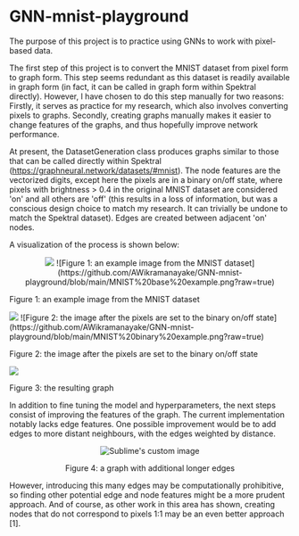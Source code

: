 # GNN-mnist-playground

The purpose of this project is to practice using GNNs to work with pixel-based data.

The first step of this project is to convert the MNIST dataset from pixel form to graph form. This step seems redundant as this dataset is readily available in graph form (in fact, it can be called in graph form within Spektral directly). However, I have chosen to do this step manually for two reasons: Firstly, it serves as practice for my research, which also involves converting pixels to graphs. Secondly, creating graphs manually makes it easier to change features of the graphs, and thus hopefully improve network performance.

At present, the DatasetGeneration class produces graphs similar to those that can be called directly within Spektral (https://graphneural.network/datasets/#mnist). The node features are the vectorized digits, except here the pixels are in a binary on/off state, where pixels with brightness > 0.4 in the original MNIST dataset are considered 'on' and all others are 'off' (this results in a loss of information, but was a conscious design choice to match my research. It can trivially be undone to match the Spektral dataset). Edges are created between adjacent 'on' nodes.

A visualization of the process is shown below:

<p align="center">
<img src="GNN-mnist-playground/blob/main/MNIST%20base%20example.png?raw=true"/>
![Figure 1: an example image from the MNIST dataset](https://github.com/AWikramanayake/GNN-mnist-playground/blob/main/MNIST%20base%20example.png?raw=true)


Figure 1: an example image from the MNIST dataset

<img src="https://github.com/AWikramanayake/GNN-mnist-playground/blob/main/MNIST%20binary%20example.png?raw=true" />
![Figure 2: the image after the pixels are set to the binary on/off state](https://github.com/AWikramanayake/GNN-mnist-playground/blob/main/MNIST%20binary%20example.png?raw=true)


Figure 2: the image after the pixels are set to the binary on/off state

  
<img src="https://github.com/AWikramanayake/GNN-mnist-playground/blob/main/MNIST%20graph%20example.png?raw=true)" />


Figure 3: the resulting graph</p>

In addition to fine tuning the model and hyperparameters, the next steps consist of improving the features of the graph.
The current implementation notably lacks edge features.
One possible improvement would be to add edges to more distant neighbours, with the edges weighted by distance.

<p align="center">
<img src="https://github.com/AWikramanayake/GNN-mnist-playground/blob/main/MNIST%20graph%20extended%20example.png?raw=true" alt="Sublime's custom image"/>
</p>

<p style="text-align: center;">Figure 4:  a graph with additional longer edges</p>

However, introducing this many edges may be computationally prohibitive, so finding other potential edge and node features might be a more prudent approach. And of course, as other work in this area has shown, creating nodes that do not correspond to pixels 1:1 may be an even better approach [1].
